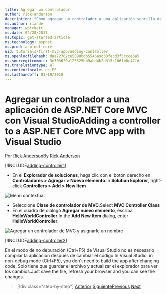 ```yaml
---
title: Agregar un controlador
author: rick-anderson
description: "Cómo agregar un controlador a una aplicación sencilla de ASP.NET Core MVC"
ms.author: riande
manager: wpickett
ms.date: 02/28/2017
ms.topic: get-started-article
ms.technology: aspnet
ms.prod: asp.net-core
uid: tutorials/first-mvc-app/adding-controller
ms.openlocfilehash: daa72762ce5898bdb5546a9d33fecd3f5ccce5a5
ms.sourcegitcommit: 3e303620a125325bb9abd4b2d315c106fb8c47fd
ms.translationtype: HT
ms.contentlocale: es-ES
ms.lasthandoff: 01/19/2018
---
```

# <a name="adding-a-controller-to-a-aspnet-core-mvc-app-with-visual-studio"></a><span data-ttu-id="bbbaa-103">Agregar un controlador a una aplicación de ASP.NET Core MVC con Visual Studio</span><span class="sxs-lookup"><span data-stu-id="bbbaa-103">Adding a controller to a ASP.NET Core MVC app with Visual Studio</span></span>

<span data-ttu-id="bbbaa-104">Por [Rick Anderson](https://twitter.com/RickAndMSFT)</span><span class="sxs-lookup"><span data-stu-id="bbbaa-104">By [Rick Anderson](https://twitter.com/RickAndMSFT)</span></span>

[!INCLUDE[adding-controller1](../../includes/mvc-intro/adding-controller1.md)]

* <span data-ttu-id="bbbaa-105">En el **Explorador de soluciones**, haga clic con el botón derecho en **Controladores > Agregar > Nuevo elemento**.</span><span class="sxs-lookup"><span data-stu-id="bbbaa-105">In **Solution Explorer**, right-click **Controllers > Add > New Item**</span></span>

![Menú contextual](adding-controller/_static/add_controller.png)

* <span data-ttu-id="bbbaa-107">Seleccione **Clase de controlador de MVC**.</span><span class="sxs-lookup"><span data-stu-id="bbbaa-107">Select **MVC Controller Class**</span></span>
* <span data-ttu-id="bbbaa-108">En el cuadro de diálogo **Agregar nuevo elemento**, escriba **HelloWorldController**.</span><span class="sxs-lookup"><span data-stu-id="bbbaa-108">In the **Add New Item** dialog, enter **HelloWorldController**.</span></span>

![Agregar un controlador de MVC y asignarle un nombre](adding-controller/_static/ac.png)

[!INCLUDE[adding-controller2](../../includes/mvc-intro/adding-controller2.md)]

<span data-ttu-id="bbbaa-110">En el modo de no depuración (Ctrl+F5) de Visual Studio no es necesario compilar la aplicación después de cambiar el código.</span><span class="sxs-lookup"><span data-stu-id="bbbaa-110">In Visual Studio, in non-debug mode (Ctrl+F5), you don't need to build the app after changing  code.</span></span> <span data-ttu-id="bbbaa-111">Solo tiene que guardar el archivo y actualizar el explorador para ver los cambios.</span><span class="sxs-lookup"><span data-stu-id="bbbaa-111">Just save the file, refresh your browser and you can see the changes.</span></span>

>[!div class="step-by-step"]
<span data-ttu-id="bbbaa-112">[Anterior](start-mvc.md)
[Siguiente](adding-view.md)</span><span class="sxs-lookup"><span data-stu-id="bbbaa-112">[Previous](start-mvc.md)
[Next](adding-view.md)</span></span>  
